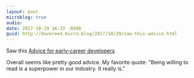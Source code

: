 ```yaml
---
layout: post
microblog: true
audio: 
date: 2017-10-29 16:33 -0500
guid: http://davereed.micro.blog/2017/10/29/saw-this-advice.html
---
```

Saw this [Advice for early-career developers](https://8thlight.com/blog/colin-jones/2017/10/24/advice-for-early-career-developers.html)

Overall seems like pretty good advice. My favorite quote: "Being willing to read is a superpower in our industry. It really is."
